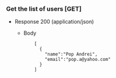 ### Get the list of users [GET]

  + Response 200 (application/json)

      + Body

                [
                  {
                    "name":"Pop Andrei",
                    "email":"pop.a@yahoo.com"
                  }
                ]
